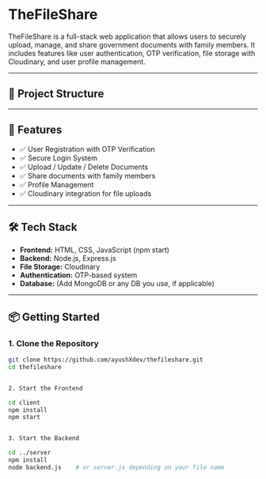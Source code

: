 # TheFileShare

TheFileShare is a full-stack web application that allows users to securely upload, manage, and share government documents with family members. It includes features like user authentication, OTP verification, file storage with Cloudinary, and user profile management.

---

## 📁 Project Structure


---

## 🚀 Features

- ✅ User Registration with OTP Verification  
- ✅ Secure Login System  
- ✅ Upload / Update / Delete Documents  
- ✅ Share documents with family members  
- ✅ Profile Management  
- ✅ Cloudinary integration for file uploads

---

## 🛠️ Tech Stack

- **Frontend:** HTML, CSS, JavaScript (npm start)  
- **Backend:** Node.js, Express.js  
- **File Storage:** Cloudinary  
- **Authentication:** OTP-based system  
- **Database:** (Add MongoDB or any DB you use, if applicable)

---

## 📦 Getting Started

### 1. Clone the Repository

```bash
git clone https://github.com/ayushXdev/thefileshare.git
cd thefileshare


2. Start the Frontend

cd client
npm install
npm start


3. Start the Backend

cd ../server
npm install
node backend.js    # or server.js depending on your file name
